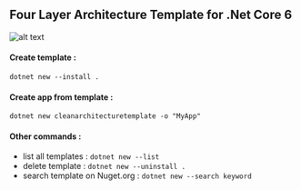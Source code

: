 ## Four Layer Architecture Template for .Net Core 6 

![alt text](https://raw.githubusercontent.com/phongnguyend/Practical.CleanArchitecture/master/docs/imgs/modern-four-layer-architecture.png?raw=true)


#### Create template : 
`dotnet new --install .`

#### Create app from template : 
`dotnet new cleanarchitecturetemplate -o "MyApp"`

#### Other commands :
- list all templates : `dotnet new --list`
- delete template : `dotnet new --uninstall .`
- search template on Nuget.org : `dotnet new --search keyword`